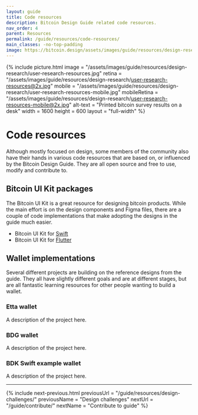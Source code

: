 ```yaml
---
layout: guide
title: Code resources
description: Bitcoin Design Guide related code resources.
nav_order: 4
parent: Resources
permalink: /guide/resources/code-resources/
main_classes: -no-top-padding
image: https://bitcoin.design/assets/images/guide/resources/design-research/user-research-resources-preview.jpg
---
```


<!--

Editor's notes

Illustration source:

-->

{% include picture.html
   image = "/assets/images/guide/resources/design-research/user-research-resources.jpg"
   retina = "/assets/images/guide/resources/design-research/user-research-resources@2x.jpg"
   mobile = "/assets/images/guide/resources/design-research/user-research-resources-mobile.jpg"
   mobileRetina = "/assets/images/guide/resources/design-research/user-research-resources-mobile@2x.jpg"
   alt-text = "Printed bitcoin survey results on a desk"
   width = 1600
   height = 600
   layout = "full-width"
%}

# Code resources

Although mostly focused on design, some members of the community also have their hands in various code resources that are based on, or influenced by the Bitcoin Design Guide. They are all open source and free to use, modify and contribute to.

## Bitcoin UI Kit packages

The Bitcoin UI Kit is a great resource for designing bitcoin products. While the main effort is on the design components and Figma files, there are a couple of code implementations that make adopting the designs in the guide much easier.

- Bitcoin UI Kit for [Swift](https://github.com/reez/WalletUI)
- Bitcoin UI Kit for [Flutter](https://pub.dev/packages/bitcoin_ui_kit)

## Wallet implementations

Several different projects are building on the reference designs from the guide. They all have slightly different goals and are at different stages, but are all fantastic learning resources for other people wanting to build a wallet.

### Etta wallet

A description of the project here.

### BDG wallet

A description of the project here.

### BDK Swift example wallet

A description of the project here.

---

{% include next-previous.html
   previousUrl = "/guide/resources/design-challenges/"
   previousName = "Design challenges"
   nextUrl = "/guide/contribute/"
   nextName = "Contribute to guide"
%}
